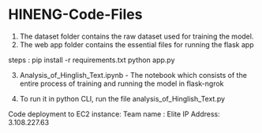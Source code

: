 # HINENG-Code-Files

1) The dataset folder contains the raw dataset used for training the model.
2) The web app folder contains the essential files for running the flask app

steps : 
pip install -r requirements.txt
python app.py

3) Analysis_of_Hinglish_Text.ipynb - The notebook which consists of the entire process of training and running the model in flask-ngrok

4) To run it in python CLI, run the file analysis_of_Hinglish_Text.py 

Code deployment to EC2 instance:
Team name : Elite
IP Address: 3.108.227.63
